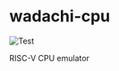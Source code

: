 # wadachi-cpu

![Test](https://github.com/wadachi-ware/wadachi-cpu/workflows/Test/badge.svg)

RISC-V CPU emulator
